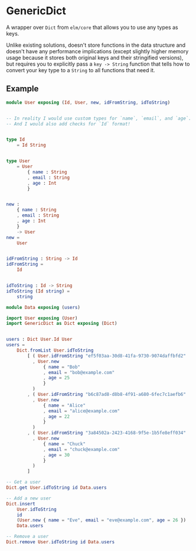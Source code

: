 # GenericDict

A wrapper over `Dict` from `elm/core` that allows you to use any types as keys.

Unlike existing solutions, doesn't store functions in the data structure and
doesn't have any performance implications (except slightly higher memory usage
because it stores both original keys and their stringified versions), but requires
you to explicitly pass a `key -> String` function that tells how to convert your
key type to a `String` to all functions that need it.


## Example

```elm
module User exposing (Id, User, new, idFromString, idToString)


-- In reality I would use custom types for `name`, `email`, and `age`.
-- And I would also add checks for `Id` format!


type Id
    = Id String


type User
    = User
        { name : String
        , email : String
        , age : Int
        }


new : 
    { name : String
    , email : String
    , age : Int
    }
    -> User
new =
    User


idFromString : String -> Id
idFromString =
    Id


idToString : Id -> String
idToString (Id string) =
    string
```

```elm
module Data exposing (users)

import User exposing (User)
import GenericDict as Dict exposing (Dict)


users : Dict User.Id User
users =
    Dict.fromList User.idToString
        [ ( User.idFromString "ef5f03aa-30d8-41fa-9730-9074daffbfd2" 
          , User.new
              { name = "Bob"
              , email = "bob@example.com"
              , age = 25
              }
          )
        , ( User.idFromString "b6c87ad8-d8b8-4f91-a680-6fec7c1aefb6" 
          , User.new
              { name = "Alice"
              , email = "alice@example.com"
              , age = 22
              }
          )
        , ( User.idFromString "3a84502a-2423-4168-9f5e-1b5fe8eff034" 
          , User.new
              { name = "Chuck"
              , email = "chuck@example.com"
              , age = 30
              }
          )
        ]
```

```elm
-- Get a user
Dict.get User.idToString id Data.users

-- Add a new user
Dict.insert
    User.idToString
    id
    (User.new { name = "Eve", email = "eve@example.com", age = 26 })
    Data.users

-- Remove a user
Dict.remove User.idToString id Data.users
```

